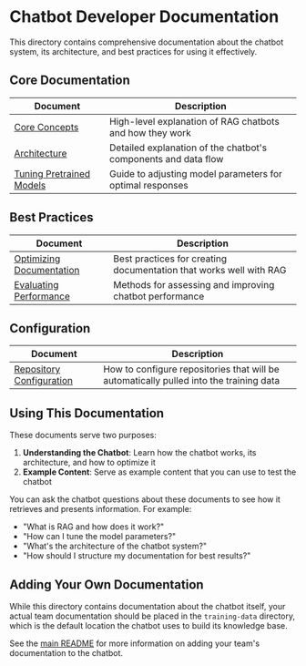 # Chatbot Developer Documentation

This directory contains comprehensive documentation about the chatbot system, its architecture, and best practices for using it effectively.

## Core Documentation

| Document | Description |
|----------|-------------|
| [Core Concepts](core-concepts.md) | High-level explanation of RAG chatbots and how they work |
| [Architecture](architecture.md) | Detailed explanation of the chatbot's components and data flow |
| [Tuning Pretrained Models](tuning-pretrained-models.md) | Guide to adjusting model parameters for optimal responses |

## Best Practices

| Document | Description |
|----------|-------------|
| [Optimizing Documentation](optimizing-documentation.md) | Best practices for creating documentation that works well with RAG |
| [Evaluating Performance](evaluating-performance.md) | Methods for assessing and improving chatbot performance |

## Configuration

| Document | Description |
|----------|-------------|
| [Repository Configuration](configuration/repo_configuration.md) | How to configure repositories that will be automatically pulled into the training data |

## Using This Documentation

These documents serve two purposes:

1. **Understanding the Chatbot**: Learn how the chatbot works, its architecture, and how to optimize it
2. **Example Content**: Serve as example content that you can use to test the chatbot

You can ask the chatbot questions about these documents to see how it retrieves and presents information. For example:
- "What is RAG and how does it work?"
- "How can I tune the model parameters?"
- "What's the architecture of the chatbot system?"
- "How should I structure my documentation for best results?"

## Adding Your Own Documentation

While this directory contains documentation about the chatbot itself, your actual team documentation should be placed in the `training-data` directory, which is the default location the chatbot uses to build its knowledge base.

See the [main README](../README.md) for more information on adding your team's documentation to the chatbot.
